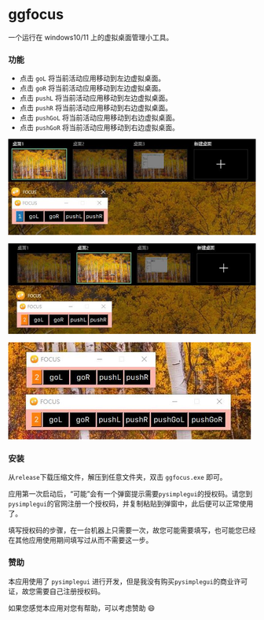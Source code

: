 <!-- 2024-10-17(Thu) -->

# ggfocus

一个运行在 windows10/11 上的虚拟桌面管理小工具。

### 功能

- 点击 `goL` 将当前活动应用移动到左边虚拟桌面。
- 点击 `goR` 将当前活动应用移动到左边虚拟桌面。
- 点击 `pushL` 将当前活动应用移动到左边虚拟桌面。
- 点击 `pushR` 将当前活动应用移动到右边虚拟桌面。
- 点击 `pushGoL` 将当前活动应用移动到右边虚拟桌面。
- 点击 `pushGoR` 将当前活动应用移动到右边虚拟桌面。

![](./figures/ui-01.jpg)

![](./figures/ui-02.jpg)

![](./figures/ui-03.jpg)

### 安装

从`release`下载压缩文件，解压到任意文件夹，双击 `ggfocus.exe` 即可。

应用第一次启动后，“可能”会有一个弹窗提示需要`pysimplegui`的授权码。请您到`pysimplegui`的官网注册一个授权码，并复制粘贴到弹窗中，此后便可以正常使用了。

填写授权码的步骤，在一台机器上只需要一次，故您可能需要填写，也可能您已经在其他应用使用期间填写过从而不需要这一步。

### 赞助

本应用使用了 `pysimplegui` 进行开发，但是我没有购买`pysimplegui`的商业许可证，故您需要自己注册授权码。

如果您感觉本应用对您有帮助，可以考虑赞助 :smile:

